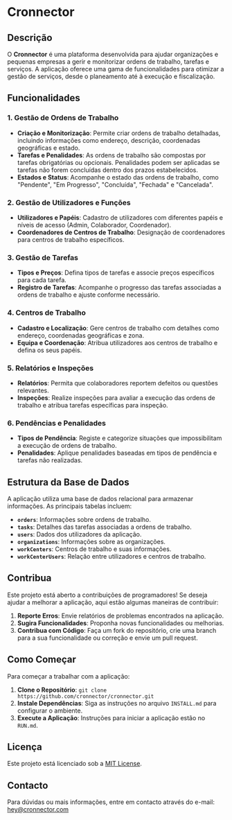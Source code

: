 # Cronnector

## Descrição

O **Cronnector** é uma plataforma desenvolvida para ajudar organizações e pequenas empresas a gerir e monitorizar ordens de trabalho, tarefas e serviços. A aplicação oferece uma gama de funcionalidades para otimizar a gestão de serviços, desde o planeamento até à execução e fiscalização.

## Funcionalidades

### 1. **Gestão de Ordens de Trabalho**
   - **Criação e Monitorização**: Permite criar ordens de trabalho detalhadas, incluindo informações como endereço, descrição, coordenadas geográficas e estado.
   - **Tarefas e Penalidades**: As ordens de trabalho são compostas por tarefas obrigatórias ou opcionais. Penalidades podem ser aplicadas se tarefas não forem concluídas dentro dos prazos estabelecidos.
   - **Estados e Status**: Acompanhe o estado das ordens de trabalho, como "Pendente", "Em Progresso", "Concluída", "Fechada" e "Cancelada".

### 2. **Gestão de Utilizadores e Funções**
   - **Utilizadores e Papéis**: Cadastro de utilizadores com diferentes papéis e níveis de acesso (Admin, Colaborador, Coordenador).
   - **Coordenadores de Centros de Trabalho**: Designação de coordenadores para centros de trabalho específicos.

### 3. **Gestão de Tarefas**
   - **Tipos e Preços**: Defina tipos de tarefas e associe preços específicos para cada tarefa.
   - **Registro de Tarefas**: Acompanhe o progresso das tarefas associadas a ordens de trabalho e ajuste conforme necessário.

### 4. **Centros de Trabalho**
   - **Cadastro e Localização**: Gere centros de trabalho com detalhes como endereço, coordenadas geográficas e zona.
   - **Equipa e Coordenação**: Atribua utilizadores aos centros de trabalho e defina os seus papéis.

### 5. **Relatórios e Inspeções**
   - **Relatórios**: Permita que colaboradores reportem defeitos ou questões relevantes.
   - **Inspeções**: Realize inspeções para avaliar a execução das ordens de trabalho e atribua tarefas específicas para inspeção.

### 6. **Pendências e Penalidades**
   - **Tipos de Pendência**: Registe e categorize situações que impossibilitam a execução de ordens de trabalho.
   - **Penalidades**: Aplique penalidades baseadas em tipos de pendência e tarefas não realizadas.

## Estrutura da Base de Dados

A aplicação utiliza uma base de dados relacional para armazenar informações. As principais tabelas incluem:

- **`orders`**: Informações sobre ordens de trabalho.
- **`tasks`**: Detalhes das tarefas associadas a ordens de trabalho.
- **`users`**: Dados dos utilizadores da aplicação.
- **`organizations`**: Informações sobre as organizações.
- **`workCenters`**: Centros de trabalho e suas informações.
- **`workCenterUsers`**: Relação entre utilizadores e centros de trabalho.

## Contribua

Este projeto está aberto a contribuições de programadores! Se deseja ajudar a melhorar a aplicação, aqui estão algumas maneiras de contribuir:

1. **Reporte Erros**: Envie relatórios de problemas encontrados na aplicação.
2. **Sugira Funcionalidades**: Proponha novas funcionalidades ou melhorias.
3. **Contribua com Código**: Faça um fork do repositório, crie uma branch para a sua funcionalidade ou correção e envie um pull request.

## Como Começar

Para começar a trabalhar com a aplicação:

1. **Clone o Repositório**: `git clone https://github.com/cronnector/cronnector.git`
2. **Instale Dependências**: Siga as instruções no arquivo `INSTALL.md` para configurar o ambiente.
3. **Execute a Aplicação**: Instruções para iniciar a aplicação estão no `RUN.md`.

## Licença

Este projeto está licenciado sob a [MIT License](LICENSE).

## Contacto

Para dúvidas ou mais informações, entre em contacto através do e-mail: hey@cronnector.com

